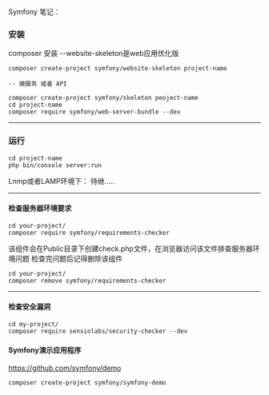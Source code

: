 Symfony 笔记：

### 安装 

composer 安装
    --website-skeleton是web应用优化版
```ssh
composer create-project symfony/website-skeleton project-name
```
    -- 徽服务 或者 API
```
composer create-project symfony/skeleton peoject-name
cd project-name
composer require symfony/web-server-bundle --dev
```
-----------------------------------------------------------------
### 运行
```
cd project-name
php bin/console server:run
```
Lnmp或者LAMP环境下：
待继.....

---------------------------------------------------------------
#### 检查服务器环境要求

```
cd your-project/
composer require symfony/requirements-checker
```
该组件会在Public目录下创建check.php文件，在浏览器访问该文件排查服务器环境问题
检查完问题后记得删除该组件
```
cd your-project/
composer remove symfony/requirements-checker
```
-----------------------------------------------------------------

#### 检查安全漏洞
```
cd my-project/
composer require sensiolabs/security-checker --dev
```

#### Symfony演示应用程序
https://github.com/symfony/demo
```
composer create-project symfony/symfony-demo
```




